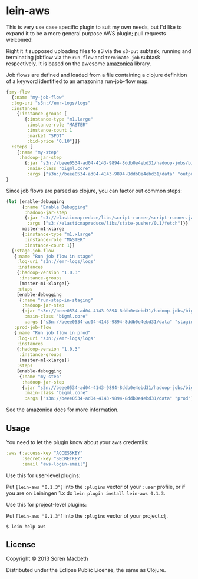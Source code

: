 # lein-aws

This is very use case specific plugin to suit my own needs, but I'd
like to expand it to be a more general purpose AWS plugin; pull
requests welcomed!

Right it it supposed uploading files to s3 via the `s3-put` subtask,
running and terminating jobflow via the `run-flow` and `terminate-job`
subtask respectively. It is based on the awesome
[amazonica](https://github.com/mcohen01/amazonica) library.

Job flows are defined and loaded from a file containing a clojure definition of a
keyword identified to an amazonina run-job-flow map.

```clojure
{:my-flow
  {:name "my-job-flow"
  :log-uri "s3n://emr-logs/logs"
  :instances
    {:instance-groups [
       {:instance-type "m1.large"
        :instance-role "MASTER"
        :instance-count 1
        :market "SPOT"
        :bid-price "0.10"}]}
  :steps [
    {:name "my-step"
     :hadoop-jar-step
       {:jar "s3n://beee0534-ad04-4143-9894-8ddb0e4ebd31/hadoop-jobs/bigml"
        :main-class "bigml.core"
        :args ["s3n://beee0534-ad04-4143-9894-8ddb0e4ebd31/data" "output"]}}]}
}
```

Since job flows are parsed as clojure, you can factor out common steps:

```clojure
(let [enable-debugging
      {:name "Enable Debugging"
       :hadoop-jar-step
       {:jar "s3://elasticmapreduce/libs/script-runner/script-runner.jar"
        :args ["s3://elasticmapreduce/libs/state-pusher/0.1/fetch"]}}
      master-m1-xlarge
      {:instance-type "m1.xlarge"
       :instance-role "MASTER"
       :instance-count 1}]
  {:stage-job-flow
   {:name "Run job flow in stage"
    :log-uri "s3n://emr-logs/logs"
    :instances
    {:hadoop-version "1.0.3"
     :instance-groups
     [master-m1-xlarge]}
    :steps
    [enable-debugging
     {:name "run-step-in-staging"
      :hadoop-jar-step
      {:jar "s3n://beee0534-ad04-4143-9894-8ddb0e4ebd31/hadoop-jobs/bigml"
       :main-class "bigml.core"
       :args ["s3n://beee0534-ad04-4143-9894-8ddb0e4ebd31/data" "staging"]}}]}
   :prod-job-flow
   {:name "Run job flow in prod"
    :log-uri "s3n://emr-logs/logs"
    :instances
    {:hadoop-version "1.0.3"
     :instance-groups
     [master-m1-xlarge]}
    :steps
    [enable-debugging
     {:name "my-step"
      :hadoop-jar-step
      {:jar "s3n://beee0534-ad04-4143-9894-8ddb0e4ebd31/hadoop-jobs/bigml"
       :main-class "bigml.core"
       :args ["s3n://beee0534-ad04-4143-9894-8ddb0e4ebd31/data" "prod"]}}]}})
```

See the amazonica docs for more information.

## Usage

You need to let the plugin know about your aws credentils:

```clojure
:aws {:access-key "ACCESSKEY"
      :secret-key "SECRETKEY"
      :email "aws-login-email"}
```

Use this for user-level plugins:

Put `[lein-aws "0.1.3"]` into the `:plugins` vector of your
`:user` profile, or if you are on Leiningen 1.x do `lein plugin install
lein-aws 0.1.3`.

Use this for project-level plugins:

Put `[lein-aws "0.1.3"]` into the `:plugins` vector of your project.clj.

    $ lein help aws

## License

Copyright © 2013 Soren Macbeth

Distributed under the Eclipse Public License, the same as Clojure.
